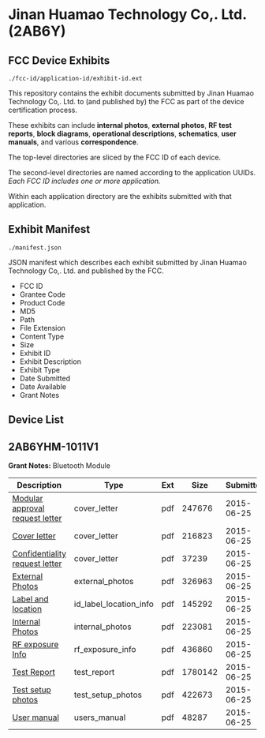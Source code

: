 # Jinan Huamao Technology Co,. Ltd. (2AB6Y)
## FCC Device Exhibits

```
./fcc-id/application-id/exhibit-id.ext
```

This repository contains the exhibit documents submitted by Jinan Huamao Technology Co,. Ltd. to (and published by) the FCC as part of the device certification process.

These exhibits can include **internal photos**, **external photos**, **RF test reports**, **block diagrams**, **operational descriptions**, **schematics**, **user manuals**, and various **correspondence**.

The top-level directories are sliced by the FCC ID of each device.

The second-level directories are named according to the application UUIDs. *Each FCC ID includes one or more application.*

Within each application directory are the exhibits submitted with that application. 

## Exhibit Manifest

```
./manifest.json
```

JSON manifest which describes each exhibit submitted by Jinan Huamao Technology Co,. Ltd. and published by the FCC.

- FCC ID
- Grantee Code
- Product Code
- MD5
- Path
- File Extension
- Content Type
- Size
- Exhibit ID
- Exhibit Description
- Exhibit Type
- Date Submitted
- Date Available
- Grant Notes

## Device List
## 2AB6YHM-1011V1
**Grant Notes:** Bluetooth Module

| Description | Type | Ext | Size | Submitted | Available |
| ----------- | ---- | --- | ---- | --------- | --------- |
| [Modular approval request letter](2AB6YHM-1011V1/d433aa553465ed2762aa2ce68c3a139e/2657638.pdf) | cover_letter | pdf | 247676 | 2015-06-25 | 2015-06-25 |
| [Cover letter](2AB6YHM-1011V1/d433aa553465ed2762aa2ce68c3a139e/2657639.pdf) | cover_letter | pdf | 216823 | 2015-06-25 | 2015-06-25 |
| [Confidentiality request letter](2AB6YHM-1011V1/d433aa553465ed2762aa2ce68c3a139e/2657648.pdf) | cover_letter | pdf | 37239 | 2015-06-25 | 2015-06-25 |
| [External Photos](2AB6YHM-1011V1/d433aa553465ed2762aa2ce68c3a139e/2657649.pdf) | external_photos | pdf | 326963 | 2015-06-25 | 2015-06-25 |
| [Label and location](2AB6YHM-1011V1/d433aa553465ed2762aa2ce68c3a139e/2657644.pdf) | id_label_location_info | pdf | 145292 | 2015-06-25 | 2015-06-25 |
| [Internal Photos](2AB6YHM-1011V1/d433aa553465ed2762aa2ce68c3a139e/2657641.pdf) | internal_photos | pdf | 223081 | 2015-06-25 | 2015-06-25 |
| [RF exposure Info](2AB6YHM-1011V1/d433aa553465ed2762aa2ce68c3a139e/2657645.pdf) | rf_exposure_info | pdf | 436860 | 2015-06-25 | 2015-06-25 |
| [Test Report](2AB6YHM-1011V1/d433aa553465ed2762aa2ce68c3a139e/2657643.pdf) | test_report | pdf | 1780142 | 2015-06-25 | 2015-06-25 |
| [Test setup photos](2AB6YHM-1011V1/d433aa553465ed2762aa2ce68c3a139e/2657640.pdf) | test_setup_photos | pdf | 422673 | 2015-06-25 | 2015-06-25 |
| [User manual](2AB6YHM-1011V1/d433aa553465ed2762aa2ce68c3a139e/2657650.pdf) | users_manual | pdf | 48287 | 2015-06-25 | 2015-06-25 |
